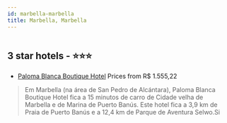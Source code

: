 ```yaml
---
id: marbella-marbella
title: Marbella, Marbella
---
```


<center><img src="https://i.travelapi.com/hotels/23000000/22820000/22814700/22814674/0f2e7ea6_z.jpg" alt="" /></center>


##  3 star hotels - ⭐️⭐️⭐️

-    [Paloma Blanca Boutique Hotel](https://www.hurb.com/br/aud/https://www.hurb.com/br/hotels/marbella/paloma-blanca-boutique-hotel-HT-NZRJ?cmp=18055) Prices from R$ 1.555,22
   > Em Marbella (na área de San Pedro de Alcántara), Paloma Blanca Boutique Hotel fica a 15 minutos de carro de Cidade velha de Marbella e de Marina de Puerto Banús.  Este hotel fica a 3,9 km de Praia de Puerto Banús e a 12,4 km de Parque de Aventura Selwo.Si
